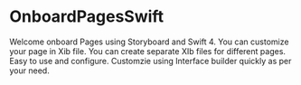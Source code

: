 # OnboardPagesSwift

Welcome onboard Pages using Storyboard and Swift 4. You can customize your page in Xib file. 
You can create separate XIb files for different pages.
Easy to use and configure. Customzie using Interface builder quickly as per your need.

